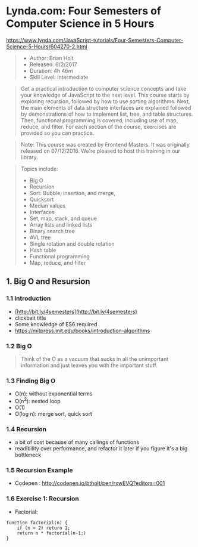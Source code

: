 # Lynda.com: Four Semesters of Computer Science in 5  Hours

https://www.lynda.com/JavaScript-tutorials/Four-Semesters-Computer-Science-5-Hours/604270-2.html

> * Author: Brian Holt
> * Released: 6/2/2017
> * Duration: 4h 46m
> * Skill Level: Intermediate

> Get a practical introduction to computer science concepts and take your knowledge of JavaScript to the next level. This course starts by exploring recursion, followed by how to use sorting algorithms. Next, the main elements of data structure interfaces are explained followed by demonstrations of how to implement list, tree, and table structures. Then, functional programming is covered, including use of map, reduce, and filter. For each section of the course, exercises are provided so you can practice.

> Note: This course was created by Frontend Masters. It was originally released on 07/12/2016. We're pleased to host this training in our library.

> Topics include:
> * Big O
> * Recursion
> * Sort: Bubble, insertion, and merge,
> * Quicksort
> * Median values
> * Interfaces
> * Set, map, stack, and queue
> * Array lists and linked lists
> * Binary search tree
> * AVL tree
> * Single rotation and double rotation
> * Hash table
> * Functional programming
> * Map, reduce, and filter


## 1. Big O and Resursion
### 1.1 Introduction
* [http://bit.ly/4semesters](http://bit.ly/4semesters)
* clickbait title
* Some knowledge of ES6 required
* https://mitpress.mit.edu/books/introduction-algorithms

### 1.2 Big O
> Think of the O as a vacuum that sucks in all the unimportant information and just leaves you with the important stuff. 

### 1.3 Finding Big O
* O(n): without exponential terms
* O(n<sup>2</sup>): nested loop
* O(1)
* O(log n): merge sort, quick sort

### 1.4 Recursion
* a bit of cost because of many callings of functions
* readibility over performance, and refactor it later if you figure it's a big bottleneck 

### 1.5 Recursion Example
* Codepen : http://codepen.io/btholt/pen/rxwEVQ?editors=001

### 1.6 Exercise 1: Recursion
* Factorial: 
```
function factorial(n) {
    if (n < 2) return 1;
    return n * factorial(n-1;)
}
```